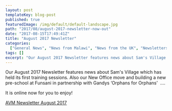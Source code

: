 ```yaml
---
layout: post
templateKey: blog-post
published: true
featuredImage: /img/default/default-landscape.jpg
path: "2017/08/august-2017-newsletter-now-out"
date: "2017-08-15T17:49:41Z"
title: "August 2017 Newsletter"
categories:
  ["General News", "News from Malawi", "News from the UK", "Newsletters"]
tags: []
excerpt: "Our August 2017 Newsletter features news about Sam's Village which has held its first training sess..."
---
```


Our August 2017 Newsletter features news about Sam's Village which has held its first training sessions. Also our New Office move and building a new pre-school at Funsani in partnership with Gandys ‘Orphans for Orphans’  ....

It is online now for you to enjoy!

[AVM Newsletter August 2017](https://f000.backblazeb2.com/file/avm-wp-uploads/2017/08/AVM-Newsletter-August-2017-lowres.pdf)
